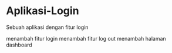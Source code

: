 # Aplikasi-Login
Sebuah aplikasi dengan fitur login

menambah fitur login
menambah fitur log out
menambah halaman dashboard
